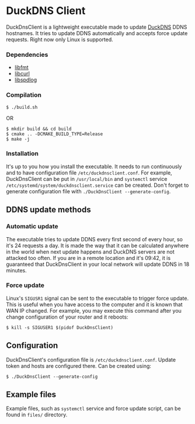 # DuckDNS Client
DuckDnsClient is a lightweight executable made to update [DuckDNS](https://www.duckdns.org/) DDNS hostnames.
It tries to update DDNS automatically and accepts force update requests.
Right now only Linux is supported.

### Dependencies
* [libfmt](https://github.com/fmtlib/fmt)
* [libcurl](https://github.com/curl/curl)
* [libspdlog](https://github.com/gabime/spdlog)

### Compilation
```
$ ./build.sh
```
OR
```
$ mkdir build && cd build
$ cmake .. -DCMAKE_BUILD_TYPE=Release
$ make -j
```

### Installation
It's up to you how you install the executable.
It needs to run continuously and to have configuration file `/etc/duckdnsclient.conf`.
For example, DuckDnsClient can be put in `/usr/local/bin` and `systemctl` service `/etc/systemd/system/duckdnsclient.service` can be created.
Don't forget to generate configuration file with `./DuckDnsClient --generate-config`.

## DDNS update methods
### Automatic update
The executable tries to update DDNS every first second of every hour, so it's 24 requests a day.
It is made the way that it can be calculated anywhere in the world when next update happens and DuckDNS servers are not attacked too often.
If you are in a remote location and it's 09:42, it is guaranteed that DuckDnsClient in your local network will update DDNS in 18 minutes.

### Force update
Linux's `SIGUSR1` signal can be sent to the executable to trigger force update. This is useful when you have access to the computer and it is known that WAN IP changed.
For example, you may execute this command after you change configuration of your router and it reboots:
```
$ kill -s SIGUSER1 $(pidof DuckDnsClient)
```

## Configuration
DuckDnsClient's configuration file is `/etc/duckdnsclient.conf`.
Update token and hosts are configured there.
Can be created using:
```
$ ./DuckDnsClient --generate-config
```

## Example files
Example files, such as `systemctl` service and force update script, can be found in `files/` directory.
